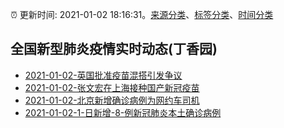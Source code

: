 :alarm_clock: 更新时间: 2021-01-02 18:16:31。[来源分类](../README.md)、[标签分类](../TAGS.md)、[时间分类](../TIMELINE.md)

## 全国新型肺炎疫情实时动态(丁香园)




- [2021-01-02-英国批准疫苗混搭引发争议](https://www.nytimes.com/live/2021/01/01/world/covid-19-coronavirus-updates/britain-authorizes-mix-and-match-vaccinations-but-experts-warn-vaccines-may-not-be-interchangeable) 
- [2021-01-02-张文宏在上海接种国产新冠疫苗](https://news.163.com/21/0102/15/FVBKM0TQ0001899O.html) 
- [2021-01-02-北京新增确诊病例为网约车司机](http://app.cctv.com/special/cportal/detail/arti/index.html?id=ArtifOeazQcWem9UObyp00sW210102&isfromapp=1) 
- [2021-01-02-1-日新增-8-例新冠肺炎本土确诊病例](http://www.nhc.gov.cn/xcs/yqtb/202101/39a96b782bcb4118b37442ed6124380c.shtml) 